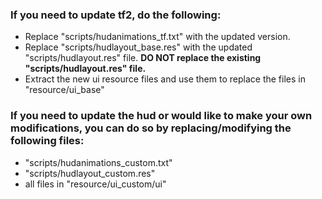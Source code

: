 ### If you need to update tf2, do the following:

* Replace "scripts/hudanimations_tf.txt" with the updated version.
* Replace "scripts/hudlayout_base.res" with the updated "scripts/hudlayout.res" file. **DO NOT replace the existing "scripts/hudlayout.res" file.**
* Extract the new ui resource files and use them to replace the files in "resource/ui_base"



### If you need to update the hud or would like to make your own modifications, you can do so by replacing/modifying the following files:

* "scripts/hudanimations_custom.txt"
* "scripts/hudlayout_custom.res"
* all files in "resource/ui_custom/ui"